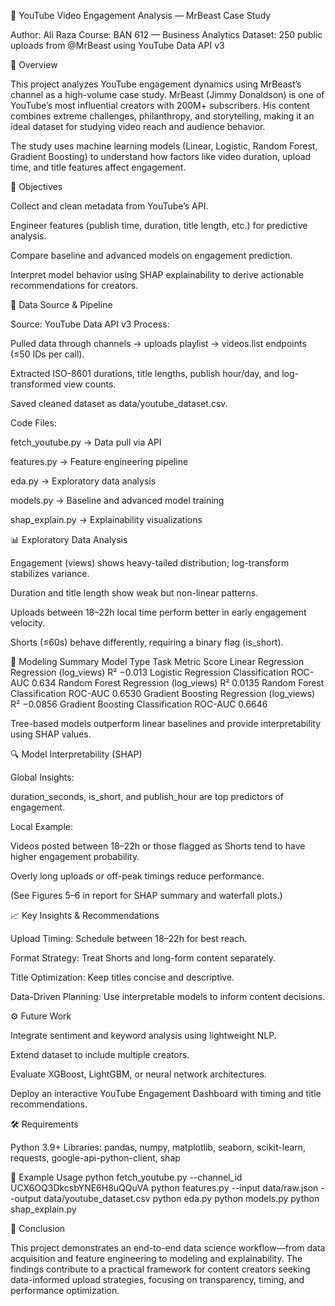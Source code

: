 🎥 YouTube Video Engagement Analysis — MrBeast Case Study

Author: Ali Raza
Course: BAN 612 — Business Analytics
Dataset: 250 public uploads from @MrBeast
 using YouTube Data API v3

🧠 Overview

This project analyzes YouTube engagement dynamics using MrBeast’s channel as a high-volume case study.
MrBeast (Jimmy Donaldson) is one of YouTube’s most influential creators with 200M+ subscribers. His content combines extreme challenges, philanthropy, and storytelling, making it an ideal dataset for studying video reach and audience behavior.

The study uses machine learning models (Linear, Logistic, Random Forest, Gradient Boosting) to understand how factors like video duration, upload time, and title features affect engagement.

🎯 Objectives

Collect and clean metadata from YouTube’s API.

Engineer features (publish time, duration, title length, etc.) for predictive analysis.

Compare baseline and advanced models on engagement prediction.

Interpret model behavior using SHAP explainability to derive actionable recommendations for creators.

🧩 Data Source & Pipeline

Source: YouTube Data API v3
Process:

Pulled data through channels → uploads playlist → videos.list endpoints (≤50 IDs per call).

Extracted ISO-8601 durations, title lengths, publish hour/day, and log-transformed view counts.

Saved cleaned dataset as data/youtube_dataset.csv.

Code Files:

fetch_youtube.py → Data pull via API

features.py → Feature engineering pipeline

eda.py → Exploratory data analysis

models.py → Baseline and advanced model training

shap_explain.py → Explainability visualizations

📊 Exploratory Data Analysis

Engagement (views) shows heavy-tailed distribution; log-transform stabilizes variance.

Duration and title length show weak but non-linear patterns.

Uploads between 18–22h local time perform better in early engagement velocity.

Shorts (≤60s) behave differently, requiring a binary flag (is_short).

🤖 Modeling Summary
Model Type	Task	Metric	Score
Linear Regression	Regression (log_views)	R²	−0.013
Logistic Regression	Classification	ROC-AUC	0.634
Random Forest	Regression (log_views)	R²	0.0135
Random Forest	Classification	ROC-AUC	0.6530
Gradient Boosting	Regression (log_views)	R²	−0.0856
Gradient Boosting	Classification	ROC-AUC	0.6646

Tree-based models outperform linear baselines and provide interpretability using SHAP values.

🔍 Model Interpretability (SHAP)

Global Insights:

duration_seconds, is_short, and publish_hour are top predictors of engagement.

Local Example:

Videos posted between 18–22h or those flagged as Shorts tend to have higher engagement probability.

Overly long uploads or off-peak timings reduce performance.

(See Figures 5–6 in report for SHAP summary and waterfall plots.)

📈 Key Insights & Recommendations

Upload Timing: Schedule between 18–22h for best reach.

Format Strategy: Treat Shorts and long-form content separately.

Title Optimization: Keep titles concise and descriptive.

Data-Driven Planning: Use interpretable models to inform content decisions.

⚙️ Future Work

Integrate sentiment and keyword analysis using lightweight NLP.

Extend dataset to include multiple creators.

Evaluate XGBoost, LightGBM, or neural network architectures.

Deploy an interactive YouTube Engagement Dashboard with timing and title recommendations.

🛠️ Requirements

Python 3.9+
Libraries:
pandas, numpy, matplotlib, seaborn, scikit-learn, requests, google-api-python-client, shap

🧮 Example Usage
python fetch_youtube.py --channel_id UCX6OQ3DkcsbYNE6H8uQQuVA
python features.py --input data/raw.json --output data/youtube_dataset.csv
python eda.py
python models.py
python shap_explain.py

🏁 Conclusion

This project demonstrates an end-to-end data science workflow—from data acquisition and feature engineering to modeling and explainability.
The findings contribute to a practical framework for content creators seeking data-informed upload strategies, focusing on transparency, timing, and performance optimization.

